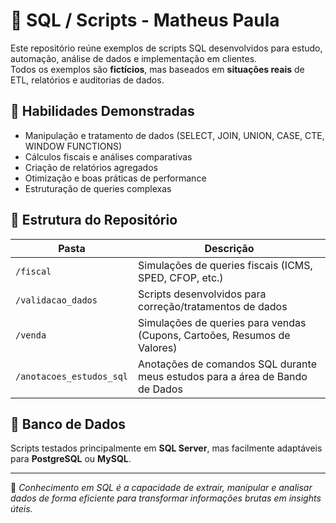 # 💾 SQL / Scripts - Matheus Paula

Este repositório reúne exemplos de scripts SQL desenvolvidos para estudo, automação, análise de dados e implementação em clientes.  
Todos os exemplos são **fictícios**, mas baseados em **situações reais** de ETL, relatórios e auditorias de dados.

## 🧠 Habilidades Demonstradas
- Manipulação e tratamento de dados (SELECT, JOIN, UNION, CASE, CTE, WINDOW FUNCTIONS)
- Cálculos fiscais e análises comparativas
- Criação de relatórios agregados
- Otimização e boas práticas de performance
- Estruturação de queries complexas

## 📂 Estrutura do Repositório
| Pasta | Descrição |
|-------|------------|
| `/fiscal` | Simulações de queries fiscais (ICMS, SPED, CFOP, etc.) |
| `/validacao_dados` | Scripts desenvolvidos para correção/tratamentos de dados |
| `/venda` | Simulações de queries para vendas (Cupons, Cartoões, Resumos de Valores) |
| `/anotacoes_estudos_sql` | Anotações de comandos SQL durante meus estudos para a área de Bando de Dados |


## 🧩 Banco de Dados
Scripts testados principalmente em **SQL Server**, mas facilmente adaptáveis para **PostgreSQL** ou **MySQL**.

---

💬 *Conhecimento em SQL é a capacidade de extrair, manipular e analisar dados de forma eficiente para transformar informações brutas em insights úteis.*
